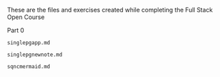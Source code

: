 These are the files and exercises created while completing the Full Stack Open Course

Part 0 

    singlepgapp.md
  
    singlepgnewnote.md
  
    sqncmermaid.md

